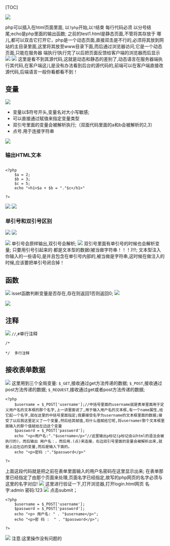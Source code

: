 [TOC]

![](php基本语法_files/f6eaf34a-0ce4-470a-81de-3a07b9ea6a34.jpg)

php可以插入在html页面里面,
以`?php`开始,以`?`结束
每行代码必须 以分号结尾;echo是php里面的输出函数;
之前的test1.html是静态页面,不管将其存放于 哪儿,都可以双击它打开它，php是一个动态页面,直接双击是不行的,必须将其放到网站的主目录里面,这里将其放至www目录下面,而后通过浏览器访问,它是一个动态页面,只能在服务器 端执行!执行完了以后把页面反馈给客户端的浏览器而后显示
![](php基本语法_files/9f369223-ce30-4c20-94e3-b1da0719e257.png)
![](php基本语法_files/1bf662f9-dc7f-4a4c-a95d-4718bcc1960f.jpg)
这里是看不到其源代码,这就是动态和静态的差别了,动态语言在服务器端执行其代码,在客户端这儿是没有办法看到后台的源代码的,前端可以在客户端直接改源代码,后端语言一般你看都看不到！

## 变量
![](php基本语法_files/12e28f73-0cdd-49e9-9560-7edc1ddf4412.jpg)
- 变量以$符号开头,变量名对大小写敏感;
- 可以直接通过赋值来指定变量类型
- 双引号里面的变量会被解析执行;（双面代码里面的a和b会被解析的2,3）
- 点号.用于连接字符串

![](php基本语法_files/7f543351-bfe1-43dc-bd94-3fa742b24a32.jpg)
### 输出HTML文本
```

<?php
    $a = 2;
    $b = 3;
    $c = 5;
    echo "<h1>$a + $b = "."$c</h1>"

?>
```

![](php基本语法_files/7394799f-b327-4347-98a0-02cd7b453b46.jpg)
![](php基本语法_files/3b5863be-c851-428d-8aa1-e8382281ea54.jpg)
### 单引号和双引号区别
![](php基本语法_files/7d44fa73-d80e-4ae9-a71f-2af9109d89e2.jpg)
![](php基本语法_files/bf44449e-a69d-490c-b6dd-11066f2c8523.jpg)

![](php基本语法_files/c48507df-83a1-49d0-b603-618691da98a9.jpg)
单引号会原样输出,双引号会解析;
![](php基本语法_files/15dea1c1-1b3b-4692-849e-1110415816a6.jpg)
双引号里面有单引号的时候也会解析变量;
只要用引号引起来的 都是文本型的数据(被当做字符串！！！)!!!;
文本型注入你输入的一些语句,是并且包含在单引号内部的,被当做是字符串,这时候在做注入的时候,应该要把单引号闭合掉！
## 函数
![](php基本语法_files/bf70b106-6502-43ca-a6ac-ebd929d2f523.jpg)
isset函数判断变量是否存在,存在则返回1否则返回0;
![](php基本语法_files/7e6751fd-0049-4a1d-8f0f-fd446361a32a.jpg)

![](php基本语法_files/c00cad28-c42b-485d-974a-68f4a5aba6cb.jpg)

## 注释
![](php基本语法_files/b1d48758-1d9b-432c-bb51-23a485717c48.jpg)
`//`,`#`单行注释
```
/*

*/  多行注释
```
## 接收表单数据
![](php基本语法_files/68863cc0-fcae-44b2-9a0b-b5618a94cd64.jpg)
这里用到三个全局变量:
`$_GET`,接收通过get方法传递的数据;
`$_POST`,接收通过post方法传递的数据;
`$_REQUEST`,接收通过get或者post方法传递的数据;
```
<?php
    $username = $_POST['username'];//中括号里面的username就是表单里面用于定义用户名的文本框的那个名字,上一讲里面说了,用于输入用户名的文本框,有一个name属性,给它起一个名字,就在这里的中括号里面指定;我要接受名字为username的文本框里面的数据;接受了以后我这里定义了一个变量,然后给其赋值,将什么值赋给它呢,将usernamer那个文本框里面输入的那个值赋给左边这个变量
    $password = $_POST['password'];
    echo "<p>用户名:"."$username</p>"//这里输出p标记(p标记会以html的语法会被执行的)，而后输出 用户名：，而后用.(点)来连接，右边双引号里面的变量会被解析出来,就是上边左边的变量,而后是输入下面的。
    echo "<p>密码 :"."$password</p>"

?>
```
上面这段代码就是把之前在表单里面输入的用户名密码在这里显示出来;
在表单那里已经指定了由那个页面来处理,页面名字已经指定,故写的php网页的名字必须与这里的名字对应!
![](php基本语法_files/afd06f5c-0e92-49e1-aaee-623c5799b433.jpg)
这里进行验证一下,打开浏览器,打开login.html网页
名字:admin
密码:123
![](php基本语法_files/9bc740a9-5044-4caf-bcd9-f3cc10bd2e75.jpg)
点击submit；
```
<?php
    $username = $_POST['username'];
    $password = $_POST['password'];
    echo "<p> 用户名: " . "$username</p>";
    echo "<p>密 码 :  " . "$password</p>";

?>
```
![](php基本语法_files/2a989022-45a8-4c50-ae53-d48c43db85ce.jpg)
注意:这里操作没有问题的